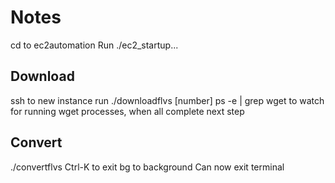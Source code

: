 # Notes

cd to ec2automation
Run ./ec2_startup... 

## Download
ssh to new instance
run ./downloadflvs [number]
ps -e | grep wget to watch for running wget processes, when all complete next step

## Convert
./convertflvs
Ctrl-K to exit
bg to background
Can now exit terminal
